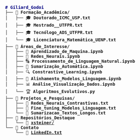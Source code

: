 <pre style="font-family:Menlo,'DejaVu Sans Mono',consolas,'Courier New',monospace"><span style="color: #000080; text-decoration-color: #000080; font-weight: bold"># Giliard_Godoi</span>
├── <span style="font-weight: bold">📂 Formação_Acadêmica/</span>
│   ├── 🎓 <span style="font-weight: bold">Doutorado_ICMC_USP.txt</span>
│   ├── 🎓 <span style="font-weight: bold">Mestrado__UTFPR.txt</span>
│   ├── 🎓 <span style="font-weight: bold">Tecnólogo_ADS_UTFPR.txt</span>
│   └── 🎓 <span style="font-weight: bold">Licenciatura_Matemática_UENP.txt</span>
├── <span style="font-weight: bold">📂 Áreas_de_Interesse/</span>
│   ├── 🧠 <span style="font-weight: bold">Aprendizado_de_Maquina.ipynb</span>
│   ├── 🤖 <span style="font-weight: bold">Redes_Neurais.ipynb</span>
│   ├── 🔠 <span style="font-weight: bold">Processamento_de_Linguagem_Natural.ipynb</span>
│   ├── 📜 <span style="font-weight: bold">Sumarização_Automática.ipynb</span>
│   ├── 🔍 <span style="font-weight: bold">Constrastive_Learning.ipynb</span>
│   ├── 🔄 <span style="font-weight: bold">Alinhamento_Modelos_Linguagem.ipynb</span>
│   ├── 📊 <span style="font-weight: bold">Análise_Visualização_Dados.ipynb</span>
│   └── 🏆 <span style="font-weight: bold">Algoritmos_Evolutivos.py</span>
├── <span style="font-weight: bold">📂 Projetos_e_Pesquisas/</span>
│   ├── 🔹 <span style="font-weight: bold">Redes_Neurais_Contrastivas.txt</span>
│   ├── 🔹 <span style="font-weight: bold">Fine_tuning_Modelos_Linguagem.txt</span>
│   └── 🔹 <span style="font-weight: bold">Sumarizacao_Textos_Longos.txt</span>
├── <span style="font-weight: bold">📂 Repositórios_Destaque</span>
│   └── 🔗 <span style="font-weight: bold"><a href="https://github.com/GiliardGodoi/xsteiner">xsteiner/</a></span>
└── <span style="font-weight: bold">📂 Contato</span>
    └── 🔗 <span style="font-weight: bold"><a href="https://www.linkedin.com/in/giliardgodoi">LinkedIn.txt</a></span>
</pre>
